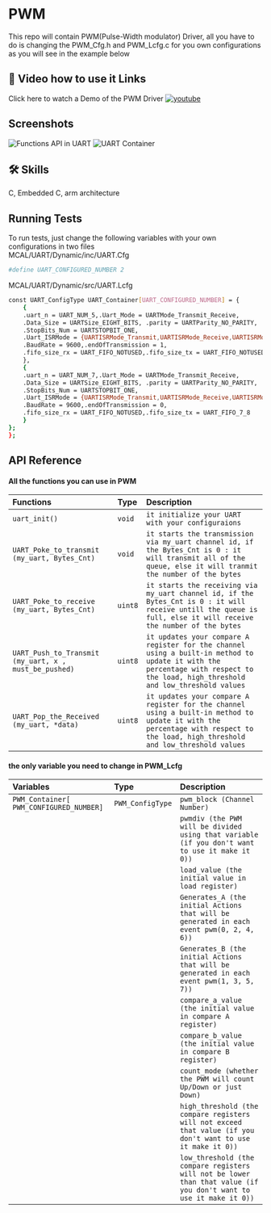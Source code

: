 
# PWM

This repo will contain PWM(Pulse-Width modulator) Driver,
all you have to do is changing the PWM_Cfg.h and PWM_Lcfg.c for you own configurations as you will see in the example below

## 🔗 Video how to use it Links
Click here to watch a Demo of the PWM Driver
[![youtube](https://img.shields.io/youtube/views/T1rNExItZcU?style=social)](https://youtu.be/-FTmAn_6DzU)


## Screenshots
![Functions API in UART](https://user-images.githubusercontent.com/63866803/214109685-59d73945-756e-4083-97cd-64e7453e70ed.png)
![UART Container](https://user-images.githubusercontent.com/63866803/214115066-524ffcdf-0596-48aa-8ad1-f2bf35443aeb.png)

## 🛠 Skills
C, Embedded C, arm architecture

## Running Tests

To run tests, just change the following variables with your own configurations in two files <br>
MCAL/UART/Dynamic/inc/UART.Cfg


```bash
#define UART_CONFIGURED_NUMBER 2
```
MCAL/UART/Dynamic/src/UART.Lcfg

```bash
const UART_ConfigType UART_Container[UART_CONFIGURED_NUMBER] = {
    {
    .uart_n = UART_NUM_5,.Uart_Mode = UARTMode_Transmit_Receive,
    .Data_Size = UARTSize_EIGHT_BITS, .parity = UARTParity_NO_PARITY,
    .StopBits_Num = UARTSTOPBIT_ONE,
    .Uart_ISRMode = {UARTISRMode_Transmit,UARTISRMode_Receive,UARTISRMode_None,UARTISRMode_None},
    .BaudRate = 9600,.endOfTransmission = 1,
    .fifo_size_rx = UART_FIFO_NOTUSED,.fifo_size_tx = UART_FIFO_NOTUSED
    },
    {
    .uart_n = UART_NUM_7,.Uart_Mode = UARTMode_Transmit_Receive,
    .Data_Size = UARTSize_EIGHT_BITS, .parity = UARTParity_NO_PARITY,
    .StopBits_Num = UARTSTOPBIT_ONE,
    .Uart_ISRMode = {UARTISRMode_Transmit,UARTISRMode_Receive,UARTISRMode_None,UARTISRMode_None},
    .BaudRate = 9600,.endOfTransmission = 0,
    .fifo_size_rx = UART_FIFO_NOTUSED,.fifo_size_tx = UART_FIFO_7_8
    }
};
};
```


## API Reference

#### All the functions you can use in PWM


| Functions | Type     | Description                |
| :-------- | :------- | :------------------------- |
| `uart_init()` | `void` | `it initialize your UART with your configuraions`|
| `UART_Poke_to_transmit (my_uart, Bytes_Cnt)` | `void` | `it starts the transmission via my_uart channel id, if the Bytes_Cnt is 0 : it will transmit all of the queue, else it will tranmit the number of the bytes` |
| `UART_Poke_to_receive (my_uart, Bytes_Cnt)` | `uint8` | `it starts the receiving via my_uart channel id, if the Bytes_Cnt is 0 : it will receive untill the queue is full, else it will receive the number of the bytes`
| `UART_Push_to_Transmit (my_uart, x , must_be_pushed)` | `uint8` | `it updates your compare A register for the channel using a built-in method to update it with the percentage with respect to the load, high_threshold and low_threshold values`
| `UART_Pop_the_Received (my_uart, *data)` | `uint8` | `it updates your compare A register for the channel using a built-in method to update it with the percentage with respect to the load, high_threshold and low_threshold values` |

#### the only variable you need to change in PWM_Lcfg
| Variables | Type     | Description                       |
| :-------- | :------- | :-------------------------------- |
| `PWM_Container[ PWM_CONFIGURED_NUMBER] `      | `PWM_ConfigType` | `pwm_block (Channel Number)` |
| | |`pwmdiv (the PWM will be divided using that variable (if you don't want to use it make it 0))` |
| | |`load_value (the initial value in load register)` |
| | |`Generates_A (the initial Actions that will be generated in each event pwm(0, 2, 4, 6))` |
| | |`Generates_B (the initial Actions that will be generated in each event pwm(1, 3, 5, 7))` |
| | |`compare_a_value (the initial value in compare A register)` |
| | |`compare_b_value (the initial value in compare B register)` |
| | |`count_mode (whether the PWM will count Up/Down or just Down)` |
| | |`high_threshold (the compare registers will not exceed that value (if you don't want to use it make it 0))` |
| | |`low_threshold (the compare registers will not be lower than that value (if you don't want to use it make it 0))` |

